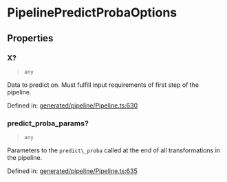 # PipelinePredictProbaOptions

## Properties

### X?

> `any`

Data to predict on. Must fulfill input requirements of first step of the pipeline.

Defined in:  [generated/pipeline/Pipeline.ts:630](https://github.com/transitive-bullshit/scikit-learn-ts/blob/92ab806/packages/sklearn/src/generated/pipeline/Pipeline.ts#L630)

### predict\_proba\_params?

> `any`

Parameters to the `predict\_proba` called at the end of all transformations in the pipeline.

Defined in:  [generated/pipeline/Pipeline.ts:635](https://github.com/transitive-bullshit/scikit-learn-ts/blob/92ab806/packages/sklearn/src/generated/pipeline/Pipeline.ts#L635)
